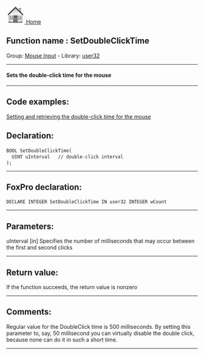 [<img src="../../images/home.png"> Home ](https://github.com/VFPX/Win32API)  

## Function name : SetDoubleClickTime
Group: [Mouse Input](../../functions_group.md#Mouse_Input)  -  Library: [user32](../../../libraries.md#user32)  
***  


#### Sets the double-click time for the mouse
***  


## Code examples:
[Setting and retrieving the double-click time for the mouse](../../samples/sample_054.md)  

## Declaration:
```foxpro  
BOOL SetDoubleClickTime(
  UINT uInterval   // double-click interval
);  
```  
***  


## FoxPro declaration:
```foxpro  
DECLARE INTEGER SetDoubleClickTime IN user32 INTEGER wCount  
```  
***  


## Parameters:
uInterval 
[in] Specifies the number of milliseconds that may occur between the first and second clicks  
***  


## Return value:
If the function succeeds, the return value is nonzero  
***  


## Comments:
Regular value for the DoubleClick time is 500 milliseconds. By setting this parameter to, say, 50 millisecond you can virtually disable the double click, because none can do it in such a short time.  
  
***  

